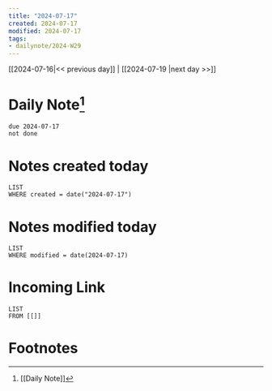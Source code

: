 ```yaml
---
title: "2024-07-17"
created: 2024-07-17
modified: 2024-07-17
tags:
- dailynote/2024-W29
---
```


[[2024-07-16|<< previous day]] | [[2024-07-19 |next day >>]]

# Daily Note[^1]
```tasks
due 2024-07-17
not done
```
# Notes created today
```dataview
LIST
WHERE created = date("2024-07-17")
```
# Notes modified today
```dataview
LIST
WHERE modified = date(2024-07-17)
```
# Incoming Link
```dataview
LIST
FROM [[]]
```
# Footnotes

[^1]: [[Daily Note]]
